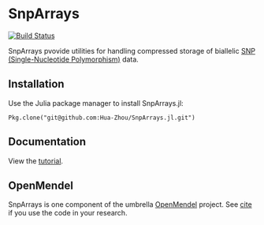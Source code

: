 # SnpArrays

[![Build Status](https://travis-ci.org/Hua-Zhou/SnpArrays.jl.svg?branch=master)](https://travis-ci.org/Hua-Zhou/SnpArrays.jl)

SnpArrays pvovide utilities for handling compressed storage of biallelic [SNP (Single-Nucleotide Polymorphism)](https://en.wikipedia.org/wiki/Single-nucleotide_polymorphism) data.

## Installation

Use the Julia package manager to install SnpArrays.jl:

    Pkg.clone("git@github.com:Hua-Zhou/SnpArrays.jl.git")

## Documentation

View the [tutorial](https://github.com/Hua-Zhou/SnpArrays.jl/blob/master/docs/snparray.ipynb).

## OpenMendel

SnpArrays is one component of the umbrella [OpenMendel]() project. See [cite]() if you use the code in your research.